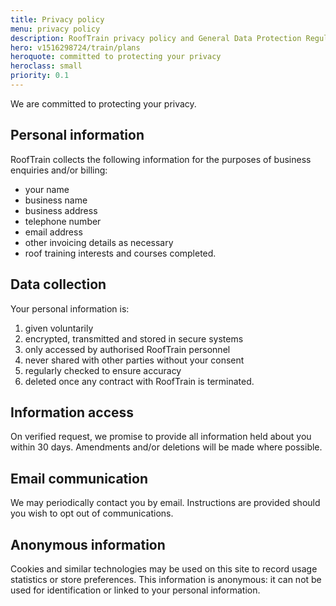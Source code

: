 ```yaml
---
title: Privacy policy
menu: privacy policy
description: RoofTrain privacy policy and General Data Protection Regulation (GDPR).
hero: v1516298724/train/plans
heroquote: committed to protecting your privacy
heroclass: small
priority: 0.1
---
```


We are committed to protecting your privacy.


## Personal information
RoofTrain collects the following information for the purposes of business enquiries and/or billing:

* your name
* business name
* business address
* telephone number
* email address
* other invoicing details as necessary
* roof training interests and courses completed.


## Data collection
Your personal information is:

1. given voluntarily
1. encrypted, transmitted and stored in secure systems
1. only accessed by authorised RoofTrain personnel
1. never shared with other parties without your consent
1. regularly checked to ensure accuracy
1. deleted once any contract with RoofTrain is terminated.


## Information access
On verified request, we promise to provide all information held about you within 30 days. Amendments and/or deletions will be made where possible.


## Email communication
We may periodically contact you by email. Instructions are provided should you wish to opt out of communications.


## Anonymous information
Cookies and similar technologies may be used on this site to record usage statistics or store preferences. This information is anonymous: it can not be used for identification or linked to your personal information.
